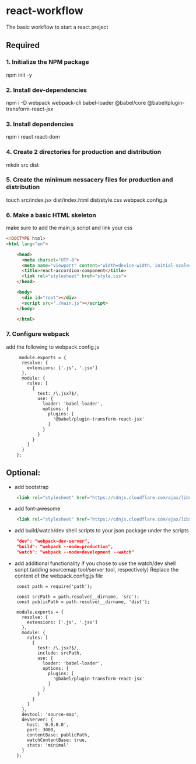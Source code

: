 # react-workflow
The basic workflow to start a react project 

## Required
### 1. Initialize the NPM package
npm init -y 
### 2. Install dev-dependencies
npm i -D webpack webpack-cli babel-loader @babel/core @babel/plugin-transform-react-jsx
### 3. Install dependencies
npm i react react-dom
### 4. Create 2 directories for production and distribution
mkdir src dist 
### 5. Create the minimum nessacery files for production and distribution
touch src/index.jsx dist/index.html dist/style.css webpack.config.js
### 6. Make a basic HTML skeleton
make sure to add the main.js script and link your css
```html
<!DOCTYPE html>
<html lang="en">

    <head>
      <meta charset="UTF-8">
      <meta name="viewport" content="width=device-width, initial-scale=1.0">
      <title>react-accordion-component</title>
      <link rel="stylesheet" href="style.css">
    </head>

    <body>
      <div id="root"></div>
      <script src="./main.js"></script>
    </body>

    </html>
```
### 7. Configure webpack
add the following to webpack.config.js
```
     module.exports = {
      resolve: {
        extensions: ['.js', '.jsx']
      },
      module: {
        rules: [
          {
            test: /\.jsx?$/,
            use: {
              loader: 'babel-loader',
              options: {
                plugins: [
                  '@babel/plugin-transform-react-jsx'
                ]
              }
            }
          }
        ]
      }
    };
```

## Optional:
* add bootstrap
```html
    <link rel="stylesheet" href="https://cdnjs.cloudflare.com/ajax/libs/twitter-bootstrap/4.5.0/css/bootstrap.css"/>
```
* add font-awesome
```html
    <link rel="stylesheet" href="https://cdnjs.cloudflare.com/ajax/libs/font-awesome/5.9.0/css/all.css">
```
* add build/watch/dev shell scripts to your json.package under the scripts
```json
    "dev": "webpack-dev-server",
    "build": "webpack --mode=production",
    "watch": "webpack --mode=development --watch"
```
* add additional functionality if you chose to use the watch/dev shell script (adding sourcemap tool/server tool, respectively)
Replace the content of the webpack.config.js file
```
    const path = require('path');

    const srcPath = path.resolve(__dirname, 'src');
    const publicPath = path.resolve(__dirname, 'dist');

    module.exports = {
      resolve: {
        extensions: ['.js', '.jsx']
      },
      module: {
        rules: [
          {
            test: /\.jsx?$/,
            include: srcPath,
            use: {
              loader: 'babel-loader',
              options: {
                plugins: [
                  '@babel/plugin-transform-react-jsx'
                ]
              }
            }
          }
        ]
      },
      devtool: 'source-map',
      devServer: {
        host: '0.0.0.0',
        port: 3000,
        contentBase: publicPath,
        watchContentBase: true,
        stats: 'minimal'
      }
    };
```
